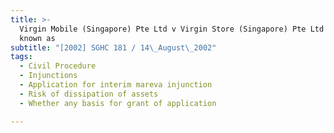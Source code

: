 ```yaml
---
title: >-
  Virgin Mobile (Singapore) Pte Ltd v Virgin Store (Singapore) Pte Ltd (formerly
  known as
subtitle: "[2002] SGHC 181 / 14\_August\_2002"
tags:
  - Civil Procedure
  - Injunctions
  - Application for interim mareva injunction
  - Risk of dissipation of assets
  - Whether any basis for grant of application

---
```


